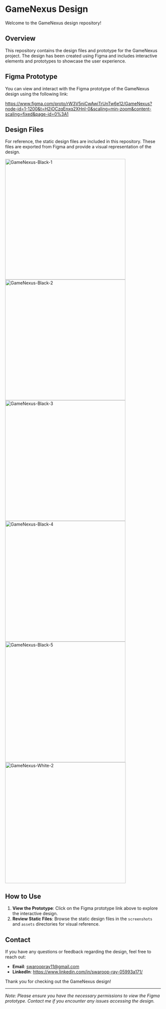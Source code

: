 # GameNexus Design

Welcome to the GameNexus design repository!

## Overview

This repository contains the design files and prototype for the GameNexus project. The design has been created using Figma and includes interactive elements and prototypes to showcase the user experience.

## Figma Prototype

You can view and interact with the Figma prototype of the GameNexus design using the following link:

https://www.figma.com/proto/rW3V5njCwAwiTrUnTw6e12/GameNexus?node-id=1-1200&t=H2jOCzqEnxq2XHnI-0&scaling=min-zoom&content-scaling=fixed&page-id=0%3A1

## Design Files

For reference, the static design files are included in this repository. These files are exported from Figma and provide a visual representation of the design.

<img width="389" alt="GameNexus-Black-1" src="https://github.com/user-attachments/assets/b222f180-119e-48a5-a256-434ca11cd82f">
<img width="389" alt="GameNexus-Black-2" src="https://github.com/user-attachments/assets/08d83779-be09-4ee8-8f33-a29d97f27f4a">
<img width="389" alt="GameNexus-Black-3" src="https://github.com/user-attachments/assets/ca0d0f54-49ec-44bc-a993-d52f305aaf12">
<img width="389" alt="GameNexus-Black-4" src="https://github.com/user-attachments/assets/c1f25d05-2fc4-42f4-88cd-bb305ec4408d">
<img width="389" alt="GameNexus-Black-5" src="https://github.com/user-attachments/assets/3d974242-f26f-4af4-8d42-7ab41d537bbe">
<img width="390" alt="GameNexus-White-2" src="https://github.com/user-attachments/assets/d1d7ebf6-dfc1-45d4-bbec-76c3be142465">

## How to Use

1. **View the Prototype**: Click on the Figma prototype link above to explore the interactive design.
2. **Review Static Files**: Browse the static design files in the `screenshots` and `assets` directories for visual reference.

## Contact

If you have any questions or feedback regarding the design, feel free to reach out:

- **Email**: swaroopray11@gmail.com
- **LinkedIn**: https://www.linkedin.com/in/swaroop-ray-05993a171/

Thank you for checking out the GameNexus design!

---

*Note: Please ensure you have the necessary permissions to view the Figma prototype. Contact me if you encounter any issues accessing the design.*

